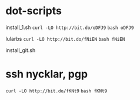 # dot-scripts

install_1.sh
```curl -LO http://bit.do/oDFJ9```
```bash oDFJ9```

lularbs
```curl -LO http://bit.do/fNiEN```
```bash fNiEN```

install_git.sh
# ssh nycklar, pgp
```curl -LO http://bit.do/fKNt9```
```bash fKNt9```
